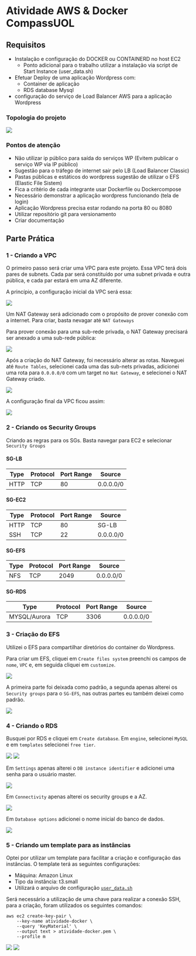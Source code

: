 # Atividade AWS & Docker CompassUOL

## Requisitos

+ Instalação e configuração do DOCKER ou CONTAINERD no host EC2
    + Ponto adicional para o trabalho utilizar a instalação via script de Start Instance (user_data.sh)
+ Efetuar Deploy de uma aplicação Wordpress com:
    + Container de aplicação
    + RDS database Mysql
+ configuração do serviço de Load Balancer AWS para a aplicação Wordpress

### Topologia do projeto
<img src="images/arquitetura-atividade.png">

### Pontos de atenção

+ Não utilizar ip público para saída do serviços WP (Evitem publicar o serviço WP via IP público)
+ Sugestão para o tráfego de internet sair pelo LB (Load Balancer Classic)
+ Pastas públicas e estáticos do wordpress sugestão de utilizar o EFS (Elastic File Sistem)
+ Fica a critério de cada integrante usar Dockerfile ou Dockercompose
+ Necessário demonstrar a aplicação wordpress funcionando (tela de login)
+ Aplicação Wordpress precisa estar rodando na porta 80 ou 8080
+ Utilizar repositório git para versionamento
+ Criar documentação

## Parte Prática

### 1 - Criando a VPC
O primeiro passo será criar uma VPC para este projeto. Essa VPC terá dois pares de subnets. Cada par será constituído por uma subnet privada e outra pública, e cada par estará em uma AZ diferente.

A princípio, a configuração inicial da VPC será essa:

<img src="images/vpc01.png">

Um NAT Gateway será adicionado com o propósito de prover conexão com a internet. Para criar, basta nevagar até `NAT Gateways`

Para prover conexão para uma sub-rede privada, o NAT Gateway precisará ser anexado a uma sub-rede pública:

<img src="images/nat-gateway.png">

Após a criação do NAT Gateway, foi necessário alterar as rotas. Naveguei até `Route Tables`, selecionei cada uma das sub-nets privadas, adicionei uma rota para `0.0.0.0/0` com um target no `Nat Gateway`, e selecionei o NAT Gateway criado.

<img src="images/route-tables.png">


A configuração final da VPC ficou assim:

<img src="images/vpc02.png">

### 2 - Criando os Security Groups
Criando as regras para os SGs. Basta navegar para EC2 e selecionar `Security Groups`

#### SG-LB
|Type |Protocol |Port Range|Source    |
|-----|---------|----------|----------|
|HTTP |TCP      |80        |0.0.0.0/0 |


#### SG-EC2
|Type |Protocol |Port Range|Source    |
|-----|---------|----------|----------|
|HTTP |TCP      |80        |SG-LB     |
|SSH  |TCP      |22        |0.0.0.0/0 |

#### SG-EFS
|Type |Protocol |Port Range|Source    |
|-----|---------|----------|----------|
|NFS  |TCP      |2049      |0.0.0.0/0 |

#### SG-RDS
|Type          |Protocol |Port Range|Source    |
|--------------|---------|----------|----------|
|MYSQL/Aurora  |TCP      |3306      |0.0.0.0/0 |

### 3 - Criação do EFS
Utilizei o EFS para compartilhar diretórios do container do Wordpress.

Para criar um EFS, cliquei em `Create files system` preenchi os campos de `nome`, `VPC` e, em seguida cliquei em `customize`.

<img src="images/efs01.png">

A primeira parte foi deixada como padrão, a segunda apenas alterei os `Security groups` para o `SG-EFS`, nas outras partes eu também deixei como padrão.

<img src="images/efs02.png">

### 4 - Criando o RDS
Busquei por RDS e cliquei em `Create database`. Em `engine`, selecionei `MySQL` e em `templates` selecionei `free tier`.

<img src="images/rds01.png"> 
<img src="images/rds02.png">

Em `Settings` apenas alterei o `DB instance identifier` e adicionei uma senha para o usuário master.

<img src="images/rds03.png">

Em `Connectivity` apenas alterei os security groups e a AZ.

<img src="images/rds04.png">

Em `Database options` adicionei o nome inicial do banco de dados.

<img src="images/rds05.png">

### 5 - Criando um template para as instâncias
Optei por utilizar um template para facilitar a criação e configuração das instâncias. O template terá as seguintes configurações:

+ Máquina: Amazon Linux
+ Tipo da instância: t3.small
+ Utilizará o arquivo de configuração [`user_data.sh`](https://github.com/mateussgubim/atividade-aws/blob/main/user_data.sh)

Será necessário a utilização de uma chave para realizar a conexão SSH, para a criação, foram utilizados os seguintes comandos:

```
aws ec2 create-key-pair \
    --key-name atividade-docker \
    --query 'KeyMaterial' \
    --output text > atividade-docker.pem \
	--profile m
```

<img src="images/template01.png"> <img src="images/template02.png">
